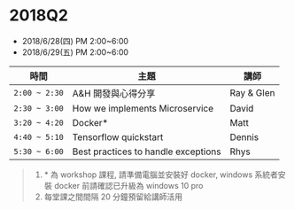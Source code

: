 # 2018Q2

- 2018/6/28(四) PM 2:00~6:00
- 2018/6/29(五) PM 2:00~6:00

| 時間 | 主題 | 講師 |
|-----|------|-----|
| `2:00 ~ 2:30` | A&H 開發與心得分享 | Ray & Glen | 
| `2:30 ~ 3:00` | How we implements Microservice | David | 
| `3:20 ~ 4:20` | Docker* | Matt | 
| `4:40 ~ 5:10` | Tensorflow quickstart | Dennis | 
| `5:30 ~ 6:00` | Best practices to handle exceptions | Rhys | 

> 1. \* 為 workshop 課程, 請準備電腦並安裝好 docker, windows 系統者安裝 docker 前請確認已升級為 windows 10 pro
> 2. 每堂課之間間隔 20 分鐘預留給講師活用
